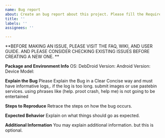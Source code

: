 ```yaml
---
name: Bug report
about: Create an bug report about this project. Please fill the Required Info
title: ''
labels: ''
assignees: ''

---
```


**BEFORE MAKING AN ISSUE, PLEASE VISIT THE FAQ, WIKI, AND USER GUIDE. AND PLEASE CONSIDER CHECKING EXISTING ISSUES BEFORE CREATING A NEW ONE. **

**Package and Environment Info**
OS:
DebDroid Version:
Android Version:
Device Model:

**Explain the Bug**
Please Explain the Bug in a Clear Concise way and must have informative logs,. if the log is too long. submit images or use pastebin services. using phrases like (help. proot crash, help me) is not going to be entertained

**Steps to Reproduce**
Retrace the steps on how the bug occurs. 

**Expected Behavior**
Explain on what things should go as expected. 

**Additional Information**
You may explain additional information. but this is optional.
